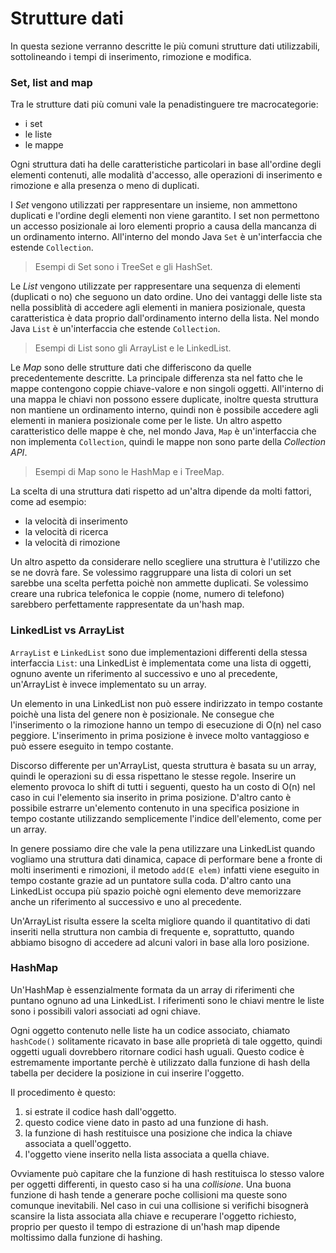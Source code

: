 # Strutture dati

In questa sezione verranno descritte le più comuni strutture dati utilizzabili, sottolineando i tempi
di inserimento, rimozione e modifica.

### Set, list and map

Tra le strutture dati più comuni vale la penadistinguere tre macrocategorie:

* i set
* le liste
* le mappe

Ogni struttura dati ha delle caratteristiche particolari in base all'ordine degli elementi contenuti,
alle modalità d'accesso, alle operazioni di inserimento e rimozione e alla presenza o meno di
duplicati.

I *Set* vengono utilizzati per rappresentare un insieme, non ammettono duplicati e l'ordine degli
elementi non viene garantito. I set non permettono un accesso posizionale ai loro elementi proprio 
a causa della mancanza di un ordinamento interno. 
All'interno del mondo Java `Set` è un'interfaccia che estende `Collection`.

> Esempi di Set sono i TreeSet e gli HashSet.


Le *List* vengono utilizzate per rappresentare una sequenza di elementi (duplicati o no) che seguono 
un dato ordine. Uno dei vantaggi delle liste sta nella possiblità di accedere agli elementi in maniera 
posizionale, questa caratteristica è data proprio dall'ordinamento interno della lista.
Nel mondo Java `List` è un'interfaccia che estende `Collection`.

> Esempi di List sono gli ArrayList e le LinkedList.

Le *Map* sono delle strutture dati che differiscono da quelle precedentemente descritte. La principale
differenza sta nel fatto che le mappe contengono coppie chiave-valore e non singoli oggetti.
All'interno di una mappa le chiavi non possono essere duplicate, inoltre questa struttura non 
mantiene un ordinamento interno, quindi non è possibile accedere agli elementi in maniera posizionale come
per le liste.
Un altro aspetto caratteristico delle mappe è che, nel mondo Java, `Map` è un'interfaccia che
non implementa `Collection`, quindi le mappe non sono parte della _Collection API_.

> Esempi di Map sono le HashMap e i TreeMap.

La scelta di una struttura dati rispetto ad un'altra dipende da molti fattori, come ad esempio:

* la velocità di inserimento
* la velocità di ricerca
* la velocità di rimozione

Un altro aspetto da considerare nello scegliere una struttura è l'utilizzo che se ne dovrà fare.
Se volessimo raggruppare una lista di colori un set sarebbe una scelta perfetta poichè non ammette
duplicati. 
Se volessimo creare una rubrica telefonica le coppie (nome, numero di telefono) sarebbero perfettamente
rappresentate da un'hash map.

### LinkedList vs ArrayList

`ArrayList` e `LinkedList` sono due implementazioni differenti della stessa interfaccia `List`: una LinkedList 
è implementata come una lista di oggetti, ognuno avente un riferimento al successivo e uno al 
precedente, un'ArrayList è invece implementato su un array.

Un elemento in una LinkedList non può essere indirizzato in tempo costante poichè una lista del genere non è
posizionale. Ne consegue che l'inserimento o la rimozione hanno un tempo di esecuzione di O(n) nel caso
peggiore.
L'inserimento in prima posizione è invece molto vantaggioso e può essere eseguito in tempo costante.

Discorso differente per un'ArrayList, questa struttura è basata su un array, quindi le operazioni su di essa
rispettano le stesse regole.
Inserire un elemento provoca lo shift di tutti i seguenti, questo ha un costo di O(n) nel caso in 
cui l'elemento sia inserito in prima posizione.
D'altro canto è possibile estrarre un'elemento contenuto in una specifica posizione in tempo costante 
utilizzando semplicemente l'indice dell'elemento, come per un array.

In genere possiamo dire che vale la pena utilizzare una LinkedList quando vogliamo una struttura dati dinamica, 
capace di performare bene a fronte di molti inserimenti e rimozioni, il metodo `add(E elem)` infatti viene 
eseguito in tempo costante grazie ad un puntatore sulla coda. D'altro canto una LinkedList occupa più 
spazio poichè ogni elemento deve memorizzare anche un riferimento al successivo e uno al precedente.

Un'ArrayList risulta essere la scelta migliore quando il quantitativo di dati inseriti nella struttura non
cambia di frequente e, soprattutto, quando abbiamo bisogno di accedere ad alcuni valori in base alla loro
posizione.

### HashMap 

Un'HashMap è essenzialmente formata da un array di riferimenti che puntano ognuno ad una LinkedList. I 
riferimenti sono le chiavi mentre le liste sono i possibili valori associati ad ogni chiave.

Ogni oggetto contenuto nelle liste ha un codice associato, chiamato `hashCode()` solitamente ricavato in 
base alle proprietà di tale oggetto, quindi oggetti uguali dovrebbero ritornare codici hash uguali.
Questo codice è estremamente importante perchè è utilizzato dalla funzione di hash della tabella per 
decidere la posizione in cui inserire l'oggetto.

Il procedimento è questo:

1. si estrate il codice hash dall'oggetto.
2. questo codice viene dato in pasto ad una funzione di hash.
3. la funzione di hash restituisce una posizione che indica la chiave associata a quell'oggetto.
4. l'oggetto viene inserito nella lista associata a quella chiave.

Ovviamente può capitare che la funzione di hash restituisca lo stesso valore per oggetti differenti, 
in questo caso si ha una *collisione*.
Una buona funzione di hash tende a generare poche collisioni ma queste sono comunque inevitabili. Nel caso
in cui una collisione si verifichi bisognerà scansire la lista associata alla chiave e recuperare l'oggetto
richiesto, proprio per questo il tempo di estrazione di un'hash map dipende moltissimo dalla funzione
di hashing.